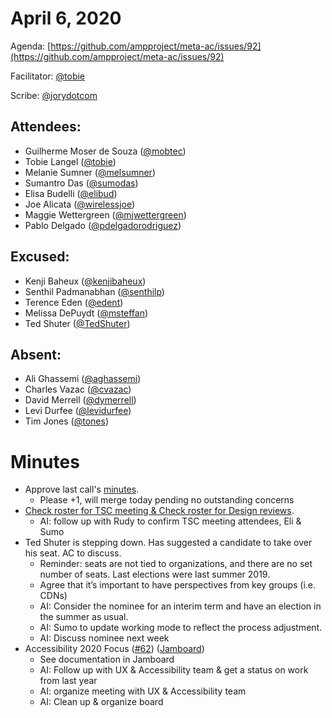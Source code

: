 # **April 6, 2020**

Agenda: [https://github.com/ampproject/meta-ac/issues/92](https://github.com/ampproject/meta-ac/issues/92)

Facilitator: [@tobie][tobie]

Scribe: [@jorydotcom][jorydotcom]

## **Attendees:**

*   Guilherme Moser de Souza ([@mobtec][mobtec])
*   Tobie Langel ([@tobie][tobie])
*   Melanie Sumner ([@melsumner][melsumner])
*   Sumantro Das ([@sumodas][sumodas])
*   Elisa Budelli ([@elibud][elibud])
*   Joe Alicata ([@wirelessjoe][wirelessjoe])
*   Maggie Wettergreen ([@mjwettergreen][mjwettergreen])
*   Pablo Delgado ([@pdelgadorodriguez][pdelgadorodriguez])

## **Excused:**

*   Kenji Baheux ([@kenjibaheux][kenjibaheux])
*   Senthil Padmanabhan ([@senthilp][senthilp])
*   Terence Eden ([@edent][edent])
*   Melissa DePuydt ([@msteffan][msteffan])
*   Ted Shuter ([@TedShuter][TedShuter])

## **Absent:**

*   Ali Ghassemi ([@aghassemi][aghassemi])
*   Charles Vazac ([@cvazac][cvazac])
*   David Merrell ([@dymerrell][dymerrell])
*   Levi Durfee ([@levidurfee][levidurfee])
*   Tim Jones ([@tones][tones])

# **Minutes**

*   Approve last call's [minutes](https://github.com/ampproject/meta-ac/pull/91).
    *   Please +1, will merge today pending no outstanding concerns
*   [Check roster for TSC meeting & Check roster for Design reviews](https://docs.google.com/spreadsheets/d/14zK4a1soZXQXlgyaS7cIWizzzaF9z93lWEPXfc11Rt0/edit#gid=0).
    *   AI: follow up with Rudy to confirm TSC meeting attendees, Eli & Sumo
*   Ted Shuter is stepping down. Has suggested a candidate to take over his seat. AC to discuss.
    *   Reminder: seats are not tied to organizations, and there are no set number of seats. Last elections were last summer 2019.
    *   Agree that it’s important to have perspectives from key groups (i.e. CDNs)
    *   AI: Consider the nominee for an interim term and have an election in the summer as usual.
    *   AI: Sumo to update working mode to reflect the process adjustment.
    *   AI: Discuss nominee next week
*   Accessibility 2020 Focus ([#62](https://github.com/ampproject/meta-ac/issues/62)) ([Jamboard](https://jamboard.google.com/d/1rb9r2_GGawD9TGZMoXAr6Kfd0m7bGOut_CBbl3ug_Nw/viewer))
    *   See documentation in Jamboard
    *   AI: Follow up with UX & Accessibility team & get a status on work from last year
    *   AI: organize meeting with UX & Accessibility team
    *   AI: Clean up & organize board

[tobie]: https://github.com/tobie
[wirelessjoe]: https://github.com/wirelessjoe
[cvazac]: https://github.com/cvazac
[mobtec]: https://github.com/mobtec
[levidurfee]: https://github.com/levidurfee
[sumodas]: https://github.com/sumodas
[edent]: https://github.com/edent
[senthilp]: https://github.com/senthilp
[tones]: https://github.com/tones
[kenjibaheux]: https://github.com/kenjibaheux
[elibud]: https://github.com/elibud
[pdelgadorodriguez]: https://github.com/pdelgadorodriguez
[dymerrell]: https://github.com/dymerrell
[mjwettergreen]: https://github.com/mjwettergreen
[melsumner]: https://github.com/melsumner
[msteffan]: https://github.com/msteffan
[TedShuter]: https://github.com/TedShuter
[aghassemi]: https://github.com/aghassemi
[jorydotcom]: https://github.com/jorydotcom
